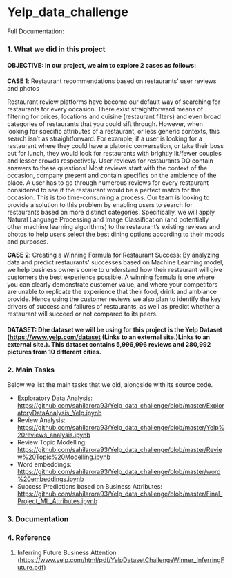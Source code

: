 # Yelp_data_challenge

Full Documentation: 

### 1. What we did in this project

#### OBJECTIVE: In our project, we aim to explore 2 cases as follows:

**CASE 1**: Restaurant recommendations based on restaurants’ user reviews and photos

Restaurant review platforms have become our default way of searching for restaurants for every occasion. There exist straightforward means of filtering for prices, locations and cuisine (restaurant filters) and even broad categories of restaurants that you could sift through. However, when looking for specific attributes of a restaurant, or less generic contexts, this search isn’t as straightforward. For example, if a user is looking for a restaurant where they could have a platonic conversation, or take their boss out for lunch, they would look for restaurants with brightly lit/fewer couples and lesser crowds respectively. User reviews for restaurants DO contain answers to these questions! Most reviews start with the context of the occasion, company present and contain specifics on the ambience of the place. A user has to go through numerous reviews for every restaurant considered to see if the restaurant would be a perfect match for the occasion. This is too time-consuming a process. Our team is looking to provide a solution to this problem by enabling users to search for restaurants based on more distinct categories. Specifically, we will apply Natural Language Processing and Image Classification (and potentially other machine learning algorithms) to the restaurant’s existing reviews and photos to help users select the best dining options according to their moods and purposes.    

**CASE 2**: Creating a Winning Formula for Restaurant Success: By analyzing data and predict restaurants' successes based on Machine Learning model, we help business owners come to understand how their restaurant will give customers the best experience possible. A winning formula is one where you can clearly demonstrate customer value, and where your competitors are unable to replicate the experience that their food, drink and ambiance provide. Hence using the customer reviews we also plan to identify the key drivers of success and failures of restaurants, as well as predict whether a restaurant will succeed or not compared to its peers.  

#### DATASET: Dhe dataset we will be using for this project is the Yelp Dataset (https://www.yelp.com/dataset (Links to an external site.)Links to an external site.). This dataset contains 5,996,996 reviews and 280,992 pictures from 10 different cities.

### 2. Main Tasks

Below we list the main tasks that we did, alongside with its source code.

- Exploratory Data Analysis: https://github.com/sahilarora93/Yelp_data_challenge/blob/master/ExploratoryDataAnalysis_Yelp.ipynb
- Review Analysis: https://github.com/sahilarora93/Yelp_data_challenge/blob/master/Yelp%20reviews_analysis.ipynb
- Review Topic Modelling: https://github.com/sahilarora93/Yelp_data_challenge/blob/master/Review%20Topic%20Modelling.ipynb
- Word embeddings: https://github.com/sahilarora93/Yelp_data_challenge/blob/master/word%20embeddings.ipynb
- Success Predictions based on Business Attributes: https://github.com/sahilarora93/Yelp_data_challenge/blob/master/Final_Project_ML_Attributes.ipynb

### 3. Documentation

### 4. Reference
1. Inferring Future Business Attention (https://www.yelp.com/html/pdf/YelpDatasetChallengeWinner_InferringFuture.pdf)
